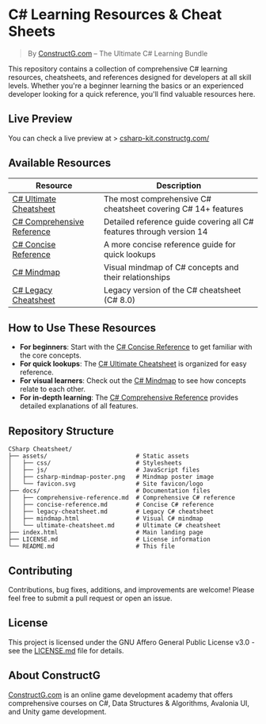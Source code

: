 # C# Learning Resources & Cheat Sheets

> By [ConstructG.com](https://constructg.com) – The Ultimate C# Learning Bundle

This repository contains a collection of comprehensive C# learning resources, cheatsheets, and references designed for developers at all skill levels. Whether you're a beginner learning the basics or an experienced developer looking for a quick reference, you'll find valuable resources here.

## Live Preview

You can check a live preview at > [csharp-kit.constructg.com/](https://csharp-kit.constructg.com/)

## Available Resources

| Resource                                                        | Description                                                          |
| --------------------------------------------------------------- | -------------------------------------------------------------------- |
| [C# Ultimate Cheatsheet](./docs/ultimate-cheatsheet.md)         | The most comprehensive C# cheatsheet covering C# 14+ features        |
| [C# Comprehensive Reference](./docs/comprehensive-reference.md) | Detailed reference guide covering all C# features through version 14 |
| [C# Concise Reference](./docs/concise-reference.md)             | A more concise reference guide for quick lookups                     |
| [C# Mindmap](./docs/mindmap.html)                               | Visual mindmap of C# concepts and their relationships                |
| [C# Legacy Cheatsheet](./docs/legacy-cheatsheet.md)             | Legacy version of the C# cheatsheet (C# 8.0)                         |

## How to Use These Resources

- **For beginners**: Start with the [C# Concise Reference](https://csharp-kit.constructg.com/docs/concise-reference.md) to get familiar with the core concepts.
- **For quick lookups**: The [C# Ultimate Cheatsheet](https://csharp-kit.constructg.com/docs/ultimate-cheatsheet.md) is organized for easy reference.
- **For visual learners**: Check out the [C# Mindmap](https://csharp-kit.constructg.com/docs/mindmap.html) to see how concepts relate to each other.
- **For in-depth learning**: The [C# Comprehensive Reference](https://csharp-kit.constructg.com/docs/comprehensive-reference.md) provides detailed explanations of all features.

## Repository Structure

```
CSharp Cheatsheet/
├── assets/                         # Static assets
│   ├── css/                        # Stylesheets
│   ├── js/                         # JavaScript files
│   ├── csharp-mindmap-poster.png   # Mindmap poster image
│   └── favicon.svg                 # Site favicon/logo
├── docs/                           # Documentation files
│   ├── comprehensive-reference.md  # Comprehensive C# reference
│   ├── concise-reference.md        # Concise C# reference
│   ├── legacy-cheatsheet.md        # Legacy C# cheatsheet
│   ├── mindmap.html                # Visual C# mindmap
│   └── ultimate-cheatsheet.md      # Ultimate C# cheatsheet
├── index.html                      # Main landing page
├── LICENSE.md                      # License information
└── README.md                       # This file
```

## Contributing

Contributions, bug fixes, additions, and improvements are welcome! Please feel free to submit a pull request or open an issue.

## License

This project is licensed under the GNU Affero General Public License v3.0 - see the [LICENSE.md](./LICENSE.md) file for details.

## About ConstructG

[ConstructG.com](https://constructg.com) is an online game development academy that offers comprehensive courses on C#, Data Structures & Algorithms, Avalonia UI, and Unity game development.
